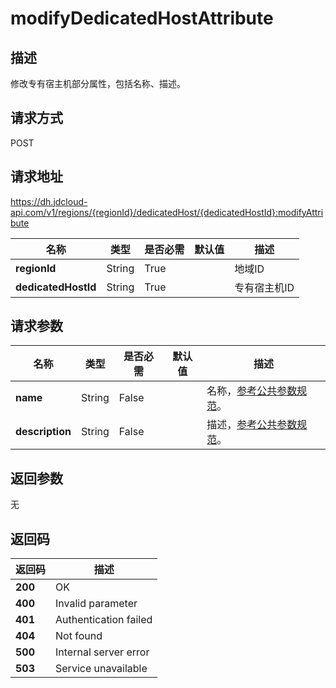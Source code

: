 # modifyDedicatedHostAttribute


## 描述
修改专有宿主机部分属性，包括名称、描述。


## 请求方式
POST

## 请求地址
https://dh.jdcloud-api.com/v1/regions/{regionId}/dedicatedHost/{dedicatedHostId}:modifyAttribute

|名称|类型|是否必需|默认值|描述|
|---|---|---|---|---|
|**regionId**|String|True| |地域ID|
|**dedicatedHostId**|String|True| |专有宿主机ID|

## 请求参数
|名称|类型|是否必需|默认值|描述|
|---|---|---|---|---|
|**name**|String|False| |名称，<a href="http://docs.jdcloud.com/virtual-machines/api/general_parameters">参考公共参数规范</a>。|
|**description**|String|False| |描述，<a href="http://docs.jdcloud.com/virtual-machines/api/general_parameters">参考公共参数规范</a>。|


## 返回参数
无


## 返回码
|返回码|描述|
|---|---|
|**200**|OK|
|**400**|Invalid parameter|
|**401**|Authentication failed|
|**404**|Not found|
|**500**|Internal server error|
|**503**|Service unavailable|

